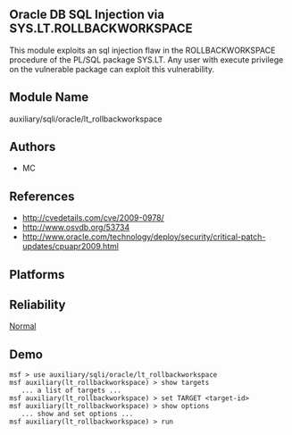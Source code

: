 ## Oracle DB SQL Injection via SYS.LT.ROLLBACKWORKSPACE

This module exploits an sql injection flaw in the 
ROLLBACKWORKSPACE procedure of the PL/SQL package SYS.LT. 
Any user with execute privilege on the vulnerable package 
can exploit this vulnerability.


## Module Name
auxiliary/sqli/oracle/lt_rollbackworkspace

## Authors
* MC


## References
* http://cvedetails.com/cve/2009-0978/
* http://www.osvdb.org/53734
* http://www.oracle.com/technology/deploy/security/critical-patch-updates/cpuapr2009.html




## Platforms


## Reliability
[Normal](https://github.com/rapid7/metasploit-framework/wiki/Exploit-Ranking)

## Demo

```
msf > use auxiliary/sqli/oracle/lt_rollbackworkspace
msf auxiliary(lt_rollbackworkspace) > show targets
   ... a list of targets ...
msf auxiliary(lt_rollbackworkspace) > set TARGET <target-id>
msf auxiliary(lt_rollbackworkspace) > show options
   ... show and set options ...
msf auxiliary(lt_rollbackworkspace) > run
```
    
    